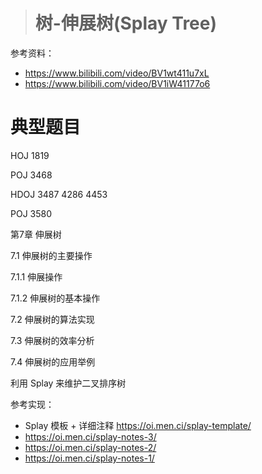 > # 树-伸展树(Splay Tree)

参考资料：

* https://www.bilibili.com/video/BV1wt411u7xL
* https://www.bilibili.com/video/BV1iW41177o6

# 典型题目

HOJ 1819

POJ 3468

HDOJ 3487 4286 4453

POJ 3580

第7章 伸展树 

7.1 伸展树的主要操作 

7.1.1 伸展操作 

7.1.2 伸展树的基本操作 

7.2 伸展树的算法实现 

7.3 伸展树的效率分析 

7.4 伸展树的应用举例 

利用 Splay 来维护二叉排序树

参考实现：

*  Splay 模板 + 详细注释 <https://oi.men.ci/splay-template/>
* <https://oi.men.ci/splay-notes-3/>
* <https://oi.men.ci/splay-notes-2/>
* <https://oi.men.ci/splay-notes-1/>
